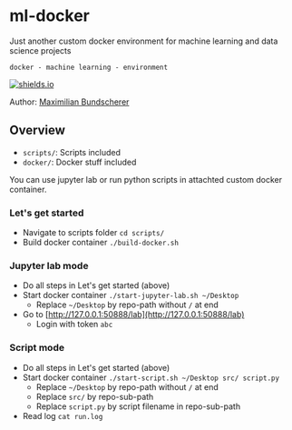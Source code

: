 # ml-docker

Just another custom docker environment for machine learning and data science projects

``docker - machine learning - environment``

[![shields.io](https://img.shields.io/badge/license-Apache2-blue.svg)](http://www.apache.org/licenses/LICENSE-2.0.txt)

Author: [Maximilian Bundscherer](https://bundscherer-online.de)

## Overview

- ``scripts/``: Scripts included
- ``docker/``: Docker stuff included

You can use jupyter lab or run python scripts in attachted custom docker container.

### Let's get started

- Navigate to scripts folder ``cd scripts/``
- Build docker container ``./build-docker.sh``

### Jupyter lab mode

- Do all steps in Let's get started (above)
- Start docker container ``./start-jupyter-lab.sh ~/Desktop``
    - Replace ``~/Desktop`` by repo-path without ``/`` at end
- Go to [http://127.0.0.1:50888/lab](http://127.0.0.1:50888/lab)
    - Login with token ``abc``

### Script mode

- Do all steps in Let's get started (above)
- Start docker container ``./start-script.sh ~/Desktop src/ script.py``
    - Replace ``~/Desktop`` by repo-path without ``/`` at end
    - Replace ``src/`` by repo-sub-path
    - Replace ``script.py`` by script filename in repo-sub-path
- Read log ``cat run.log``